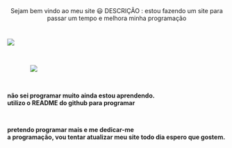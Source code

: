   
<div align="center"> Sejam bem vindo ao meu site 😃
DESCRIÇÃO : estou fazendo um site 
para passar um tempo e melhora minha programação </div>
<h1>

<a href="https://www.instagram.com/cauaaasantos/?hl=pt-br"><img src="https://img.shields.io/badge/Instagram-E4405F?style=for-the-badge&logo=instagram&logoColor=white" target="_blank"></a>&nbsp;&nbsp;&nbsp;&nbsp;&nbsp;&nbsp;&nbsp;&nbsp;&nbsp;&nbsp;&nbsp;&nbsp;&nbsp;&nbsp;&nbsp;&nbsp;&nbsp;&nbsp;&nbsp;&nbsp;&nbsp;&nbsp;&nbsp;&nbsp;&nbsp;&nbsp;&nbsp;&nbsp;&nbsp;&nbsp;&nbsp;&nbsp;&nbsp;&nbsp;&nbsp;&nbsp;&nbsp;&nbsp;&nbsp;&nbsp;&nbsp;&nbsp;&nbsp;&nbsp;&nbsp;&nbsp;&nbsp;&nbsp;&nbsp;&nbsp;&nbsp;&nbsp;&nbsp;&nbsp;&nbsp;&nbsp;&nbsp;&nbsp;&nbsp;&nbsp;&nbsp;&nbsp;&nbsp;&nbsp;&nbsp;&nbsp;&nbsp;&nbsp;&nbsp;&nbsp;&nbsp;&nbsp;&nbsp;&nbsp;&nbsp;&nbsp;&nbsp;&nbsp;&nbsp;&nbsp;&nbsp;&nbsp;&nbsp;&nbsp;<a href="https://api.whatsapp.com/send?phone=5521987020575"><img src="https://img.shields.io/badge/WhatsApp-25D366?style=for-the-badge&logo=whatsapp&logoColor=white" target="_blank"></a> <h1 align="right">
  
</h1>

<h4>
<div align="left">

não sei programar muito ainda estou aprendendo.<br> utilizo o README do github para programar
</div>&nbsp;

<p align="left">pretendo programar mais e me dedicar-me<br> a programação, vou tentar atualizar meu site todo dia espero que gostem.</p>
  </h4>
